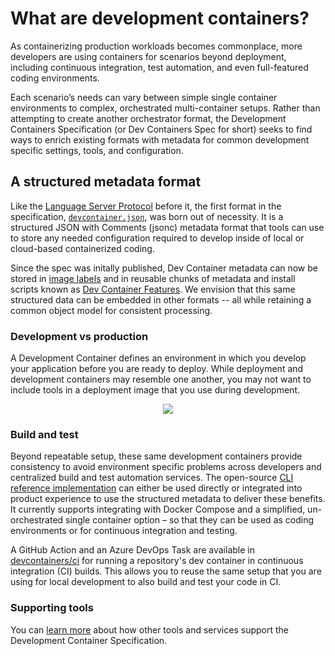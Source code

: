 # What are development containers?

As containerizing production workloads becomes commonplace, more developers are
using containers for scenarios beyond deployment, including continuous
integration, test automation, and even full-featured coding environments.

Each scenario’s needs can vary between simple single container environments to
complex, orchestrated multi-container setups. Rather than attempting to create
another orchestrator format, the Development Containers Specification (or Dev
Containers Spec for short) seeks to find ways to enrich existing formats with
metadata for common development specific settings, tools, and configuration.

## A structured metadata format

Like the [Language Server Protocol][def] before it, the first format in the
specification, [`devcontainer.json`][def2], was born out of necessity. It is a
structured JSON with Comments (jsonc) metadata format that tools can use to
store any needed configuration required to develop inside of local or
cloud-based containerized coding.

Since the spec was initally published, Dev Container metadata can now be stored
in [image labels][def3] and in reusable chunks of metadata and install scripts
known as [Dev Container Features][def4]. We envision that this same structured
data can be embedded in other formats -- all while retaining a common object
model for consistent processing.

### Development vs production

A Development Container defines an environment in which you develop your
application before you are ready to deploy. While deployment and development
containers may resemble one another, you may not want to include tools in a
deployment image that you use during development.

<p align="center">
  <img src="https://i.imgur.com/JX7pIdn.png">
</p>

### Build and test

Beyond repeatable setup, these same development containers provide consistency
to avoid environment specific problems across developers and centralized build
and test automation services. The open-source [CLI reference
implementation][def5] can either be used directly or integrated into product
experience to use the structured metadata to deliver these benefits. It
currently supports integrating with Docker Compose and a simplified,
un-orchestrated single container option – so that they can be used as coding
environments or for continuous integration and testing.

A GitHub Action and an Azure DevOps Task are available in
[devcontainers/ci][def6] for running a repository's dev container in continuous
integration (CI) builds. This allows you to reuse the same setup that you are
using for local development to also build and test your code in CI.

### Supporting tools

You can [learn more][def7] about how other tools and services support the
Development Container Specification.

[def]: https://microsoft.github.io/language-server-protocol/
[def2]: #
[def3]: #
[def4]: #
[def5]: #
[def6]: #
[def7]: #
